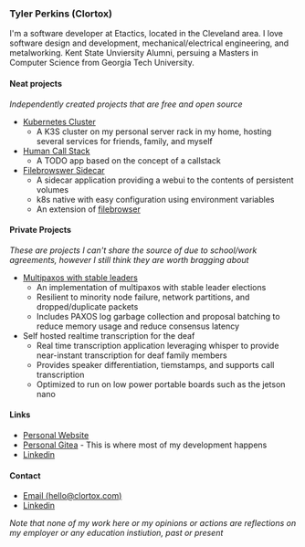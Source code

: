 ### Tyler Perkins (Clortox)

I'm a software developer at Etactics, located in the Cleveland area.
I love software design and development, mechanical/electrical engineering, and metalworking.
Kent State Unviersity Alumni, persuing a Masters in Computer Science from Georgia Tech University.

#### Neat projects

_Independently created projects that are free and open source_

- [Kubernetes Cluster](https://git.clortox.com/Infrastructure/Gluttony-Cluster)
  - A K3S cluster on my personal server rack in my home, hosting several services for friends, family, and myself
- [Human Call Stack](https://git.clortox.com/tyler/HumanCallStack)
  - A TODO app based on the concept of a callstack
- [Filebrowswer Sidecar](https://git.clortox.com/Infrastructure/Filebrowser)
  - A sidecar application providing a webui to the contents of persistent volumes
  - k8s native with easy configuration using environment variables
  - An extension of [filebrowser](https://filebrowser.org)

#### Private Projects

_These are projects I can't share the source of due to school/work agreements, however I still think they are worth bragging about_

- [Multipaxos with stable leaders](https://github.com/emichael/dslabs/tree/master/labs/lab3-paxos)
  - An implementation of multipaxos with stable leader elections
  - Resilient to minority node failure, network partitions, and dropped/duplicate packets
  - Includes PAXOS log garbage collection and proposal batching to reduce memory usage and reduce consensus latency
- Self hosted realtime transcription for the deaf
  - Real time transcription application leveraging whisper to provide near-instant transcription for deaf family members
  - Provides speaker differentiation, tiemstamps, and supports call transcription
  - Optimized to run on low power portable boards such as the jetson nano

#### Links

- [Personal Website](https://www.tylerperkins.xyz)
- [Personal Gitea](https://git.clortox.com) - This is where most of my development happens
- [Linkedin](https://www.linkedin.com/in/tyler-perkins-xyz/)

#### Contact

- [Email (hello@clortox.com)](mailto:hello@clortox.com)
- [Linkedin](https://www.linkedin.com/in/tyler-perkins-xyz/)

*Note that none of my work here or my opinions or actions are reflections on my employer or any education instiution, past or present*
